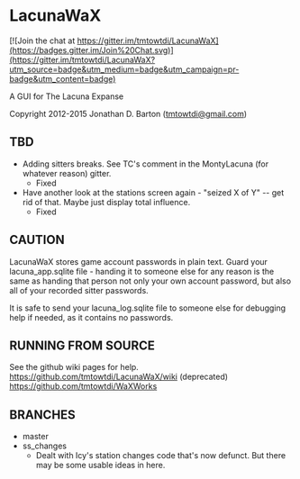LacunaWaX
=========


[![Join the chat at https://gitter.im/tmtowtdi/LacunaWaX](https://badges.gitter.im/Join%20Chat.svg)](https://gitter.im/tmtowtdi/LacunaWaX?utm_source=badge&utm_medium=badge&utm_campaign=pr-badge&utm_content=badge)

A GUI for The Lacuna Expanse

Copyright 2012-2015 Jonathan D. Barton (tmtowtdi@gmail.com) 

TBD
------
- Adding sitters breaks.  See TC's comment in the MontyLacuna (for whatever 
  reason) gitter.
  - Fixed
- Have another look at the stations screen again - "seized X of Y" -- get rid 
  of that.  Maybe just display total influence.
  - Fixed

CAUTION
-------
LacunaWaX stores game account passwords in plain text.  Guard your lacuna\_app.sqlite file \- handing it to someone else for any reason is the same as handing that person not only your own account password, but also all of your recorded sitter passwords.

It is safe to send your lacuna\_log.sqlite file to someone else for debugging help if needed, as it contains no passwords.

RUNNING FROM SOURCE
-------------------
See the github wiki pages for help.  https://github.com/tmtowtdi/LacunaWaX/wiki (deprecated) https://github.com/tmtowtdi/WaXWorks

BRANCHES
--------
- master
- ss_changes
    - Dealt with Icy's station changes code that's now defunct.  But there may be some 
        usable ideas in here.

